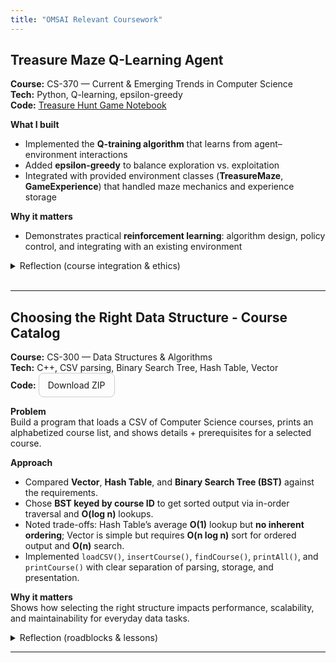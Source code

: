 ```yaml
---
title: "OMSAI Relevant Coursework"
---
```


## Treasure Maze Q-Learning Agent
**Course:** CS-370 — Current & Emerging Trends in Computer Science  
**Tech:** Python, Q-learning, epsilon-greedy  <br>
**Code:** 
<a href="projects/cs370-dqn/Murray_Orion_ProjectTwo.html" target="_blank" rel="noopener">
  Treasure Hunt Game Notebook
</a>

**What I built**
- Implemented the **Q-training algorithm** that learns from agent–environment interactions
- Added **epsilon-greedy** to balance exploration vs. exploitation
- Integrated with provided environment classes (**TreasureMaze**, **GameExperience**) that handled maze mechanics and experience storage

**Why it matters**
- Demonstrates practical **reinforcement learning**: algorithm design, policy control, and integrating with an existing environment

<details markdown="1">
<summary>Reflection (course integration & ethics)</summary>

- **What code were you given? What code did you create yourself?**<br>
  In this project I was provided with foundational code that included the environment setup being the maze structure for the TreasureMaze and GameExperience classes. These classes handled the basic mechanics of the game environment such as how the agent interacts with the maze and how experiences are stored for later use. I provided the code responsible for the Q-training algorithm that defined how the agent learned from its interactions with the environment and updating it's memory. I also integrated the epsilon-greedy strategy to balance exploration and exploitation so the agent could learn how to navigate the maze to find the treasure.<br>

- **What do computer scientists do and why does it matter?**<br>
  Computer scientists are problem solvers who use computational methods to find efficient solutions to complex problems. This involves not just coding but also understanding the underlying principles of computation, data management, and software design. It matters because they drive innovation by developing new algorithms, software, and technologies that push the boundaries of what is possible in fields like in this case artificial intelligence.

- **How do I approach a problem as a computer scientist?**<br>
  When approaching a problem as a computer scientist I try to follow a systematic process to ensure that the solution is both effective and efficient. This consists of understaning the clients requirements, planning out the design of the project, and then implementing a iterative product that has been throughly tested. If any feedback is given i try to go back and incorporate those changes.

- **What are my ethical responsibilities to the end user and the organization?**<br>
  My ethical responsibilties to end users and the orginization would be to use secure and transparent methods for processing data. If data isn’t handled responsibly, either the company itself could exploit its customers, or a bad actor could cause a breach. To address this, I would advocate for complete transparency with users about their data, provide an easy and effective way for them to opt out of data usage, and employ robust security measures to store and encrypt user information.
</details><br>

---

## Choosing the Right Data Structure - Course Catalog 
**Course:** CS-300 — Data Structures & Algorithms  
**Tech:** C++, CSV parsing, Binary Search Tree, Hash Table, Vector  
**Code:**  <a href="{{ '/assets/downloads/cs300-bst.zip' | relative_url }}" download
   style="display:inline-block;padding:10px 14px;border:1px solid #ccc;border-radius:8px;text-decoration:none;">
 Download ZIP
</a>

**Problem**  
Build a program that loads a CSV of Computer Science courses, prints an alphabetized course list, and shows details + prerequisites for a selected course.

**Approach**  
- Compared **Vector**, **Hash Table**, and **Binary Search Tree (BST)** against the requirements.  
- Chose **BST keyed by course ID** to get sorted output via in-order traversal and **O(log n)** lookups.  
- Noted trade-offs: Hash Table’s average **O(1)** lookup but **no inherent ordering**; Vector is simple but requires **O(n log n)** sort for ordered output and **O(n)** search.  
- Implemented `loadCSV()`, `insertCourse()`, `findCourse()`, `printAll()`, and `printCourse()` with clear separation of parsing, storage, and presentation.

**Why it matters**  
Shows how selecting the right structure impacts performance, scalability, and maintainability for everyday data tasks.

<details markdown="1">
<summary>Reflection (roadblocks & lessons)</summary>

- **Roadblocks:** Early IDE/compile issues and limited C++ familiarity; solved with focused reading, small practice programs, and steady iteration.  
- **Growth:** I’m more confident choosing data structures from first principles and writing code that is maintainable and testable—not just “from memory.”  
</details>

---


<style>
/* Hide the theme’s header title line on this page only */
header .site-title,            /* Minima & many themes */
.page-header .project-name,    /* Cayman */
.page-title,                   /* Minimal Mistakes page title */
.breadcrumbs { display:none !important; }  /* if your theme shows a title as a breadcrumb */
</style>
